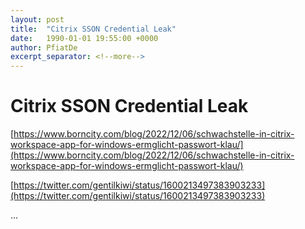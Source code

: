 ```yaml
---
layout: post
title:  "Citrix SSON Credential Leak"
date:   1990-01-01 19:55:00 +0000
author: PfiatDe
excerpt_separator: <!--more-->
---
```


# Citrix SSON Credential Leak

[https://www.borncity.com/blog/2022/12/06/schwachstelle-in-citrix-workspace-app-for-windows-ermglicht-passwort-klau/](https://www.borncity.com/blog/2022/12/06/schwachstelle-in-citrix-workspace-app-for-windows-ermglicht-passwort-klau/)

[https://twitter.com/gentilkiwi/status/1600213497383903233](https://twitter.com/gentilkiwi/status/1600213497383903233)

...
<!--more-->
